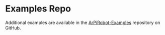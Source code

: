 # Examples Repo

Additional examples are available in the <a href="https://github.com/ArPiRobot/ArPiRobot-Examples" target="_blank">ArPiRobot-Examples</a> repository on GitHub.